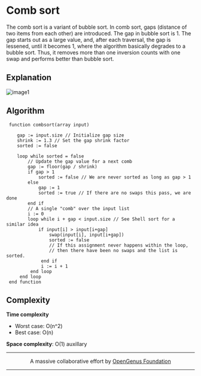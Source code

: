 # Comb sort
The comb sort is a variant of bubble sort.
In comb sort, gaps (distance of two items from each other) are introduced. The gap in bubble sort is 1. The gap starts out as a large value, and, after each traversal, the gap is lessened, until it becomes 1, where the algorithm basically degrades to a bubble sort. Thus, it removes more than one inversion counts with one swap and performs better than bubble sort.

## Explanation
![image1](http://1.bp.blogspot.com/-vzzP48EI-o4/VcNpjHTeA9I/AAAAAAAAAw0/i-0Cf909o2Y/s1600/comb_sort.png)

## Algorithm

```
 function combsort(array input)

    gap := input.size // Initialize gap size
    shrink := 1.3 // Set the gap shrink factor
    sorted := false

    loop while sorted = false
        // Update the gap value for a next comb
        gap := floor(gap / shrink)
        if gap > 1
            sorted := false // We are never sorted as long as gap > 1
        else
            gap := 1
            sorted := true // If there are no swaps this pass, we are done
        end if
        // A single "comb" over the input list
        i := 0
        loop while i + gap < input.size // See Shell sort for a similar idea
            if input[i] > input[i+gap]
                swap(input[i], input[i+gap])
                sorted := false
                // If this assignment never happens within the loop,
                // then there have been no swaps and the list is sorted.
             end if
             i := i + 1
         end loop
     end loop
 end function
```

## Complexity
**Time complexity**
- Worst case: O(n^2)
- Best case: O(n)

**Space complexity**: O(1) auxillary

---

<p align="center">
	A massive collaborative effort by <a href="https://github.com/OpenGenus/cosmos">OpenGenus Foundation</a> 
</p>

---
